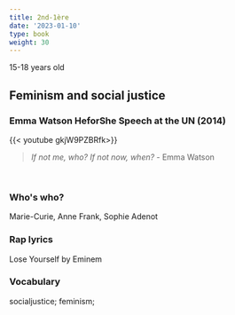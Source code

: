 ```yaml
---
title: 2nd-1ère
date: '2023-01-10'
type: book
weight: 30
---
```


15-18 years old

<!--more-->

## Feminism and social justice

### Emma Watson HeforShe Speech at the UN (2014)

{{< youtube gkjW9PZBRfk>}}

> _If not me, who? If not now, when?_ - Emma Watson
<br> 

### Who's who?

Marie-Curie, Anne Frank, Sophie Adenot

### Rap lyrics

Lose Yourself by Eminem

### Vocabulary

socialjustice; feminism;